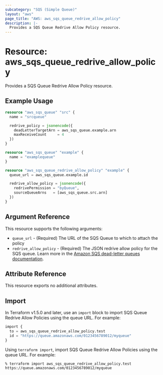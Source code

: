 ```yaml
---
subcategory: "SQS (Simple Queue)"
layout: "aws"
page_title: "AWS: aws_sqs_queue_redrive_allow_policy"
description: |-
  Provides a SQS Queue Redrive Allow Policy resource.
---
```


# Resource: aws_sqs_queue_redrive_allow_policy

Provides a SQS Queue Redrive Allow Policy resource.

## Example Usage

```terraform
resource "aws_sqs_queue" "src" {
  name = "srcqueue"

  redrive_policy = jsonencode({
    deadLetterTargetArn = aws_sqs_queue.example.arn
    maxReceiveCount     = 4
  })
}

resource "aws_sqs_queue" "example" {
  name = "examplequeue"
}

resource "aws_sqs_queue_redrive_allow_policy" "example" {
  queue_url = aws_sqs_queue.example.id

  redrive_allow_policy = jsonencode({
    redrivePermission = "byQueue",
    sourceQueueArns   = [aws_sqs_queue.src.arn]
  })
}
```

## Argument Reference

This resource supports the following arguments:

* `queue_url` - (Required) The URL of the SQS Queue to which to attach the policy
* `redrive_allow_policy` - (Required) The JSON redrive allow policy for the SQS queue. Learn more in the [Amazon SQS dead-letter queues documentation](https://docs.aws.amazon.com/AWSSimpleQueueService/latest/SQSDeveloperGuide/sqs-dead-letter-queues.html).

## Attribute Reference

This resource exports no additional attributes.

## Import

In Terraform v1.5.0 and later, use an `import` block to import SQS Queue Redrive Allow Policies using the queue URL. For example:

```terraform
import {
  to = aws_sqs_queue_redrive_allow_policy.test
  id = "https://queue.amazonaws.com/0123456789012/myqueue"
}
```

Using `terraform import`, import SQS Queue Redrive Allow Policies using the queue URL. For example:

```console
% terraform import aws_sqs_queue_redrive_allow_policy.test https://queue.amazonaws.com/0123456789012/myqueue
```

